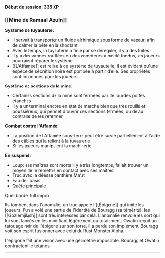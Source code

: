 **Début de session: 335 XP**

### [[Mine de Ramaal Azuln]]

**Système de tuyauterie:**
- Il servait à transporter un fluide alchimique sous forme de vapeur, afin de calmer la bête en la shootant
- Avec le temps, la tuyauterie a finie par se déréguler, il y a des fuites
- Il y a des vannes rouillées ou des compteurs à moitié fondus, les joueurs pourraient réparer le système
- [[L'Affamée]] est reliée à ce système de tuyauterie, il est évident qu'une espèce de sécrétion noire est pompée à partir d'elle. Ses propriétés sont inconnues pour les joueurs.

**Système de sections de la mine:**
- Certaines sections de la mine sont fermées par de lourdes portes étanches
- Il y a un terminal encore en état de marche bien que très rouillé et poussiéreux, qui permet d'ouvrir des sections fermées, ou de au contraire de les refermer

**Combat contre l'Affamée**:
- La position de l'Affamée sous-terre peut être suivie partiellement à l'aide des câbles qui la relient à la tuyauterie
- Si les joueurs manipulent la machinerie 

**En suspend:**
- Loup: ses maîtres sont morts il y a très longtemps, fallait trouver un moyen de le remettre en contact avec ses maîtres
- Truc avec la déesse panthère Ma'at
- Eau de l'oasis
- Quête principale

Quel bordel full impro

Ils tombent dans l'anomalie, un truc appelé l'[[Épigone]] qui imite les joueurs, l'un a volé une partie de l'identité de Bouragg (sa témérité), les [[Gözlemjilash]] sont très intéressés par cela. L'anomalie renvoie les sort qui lui sont lancés en les modifiant légèrement ou totalement. Owatin reçoit un tatouage noir de l'épigone sur son torse, il a perdu son implément. Bouragg voit son esprit fusionner avec celui du Rust Monster Alpha.

L'épigone fait une vision avec une géométrie impossible.
Bouragg et Owatin contractent le tétanos

****

